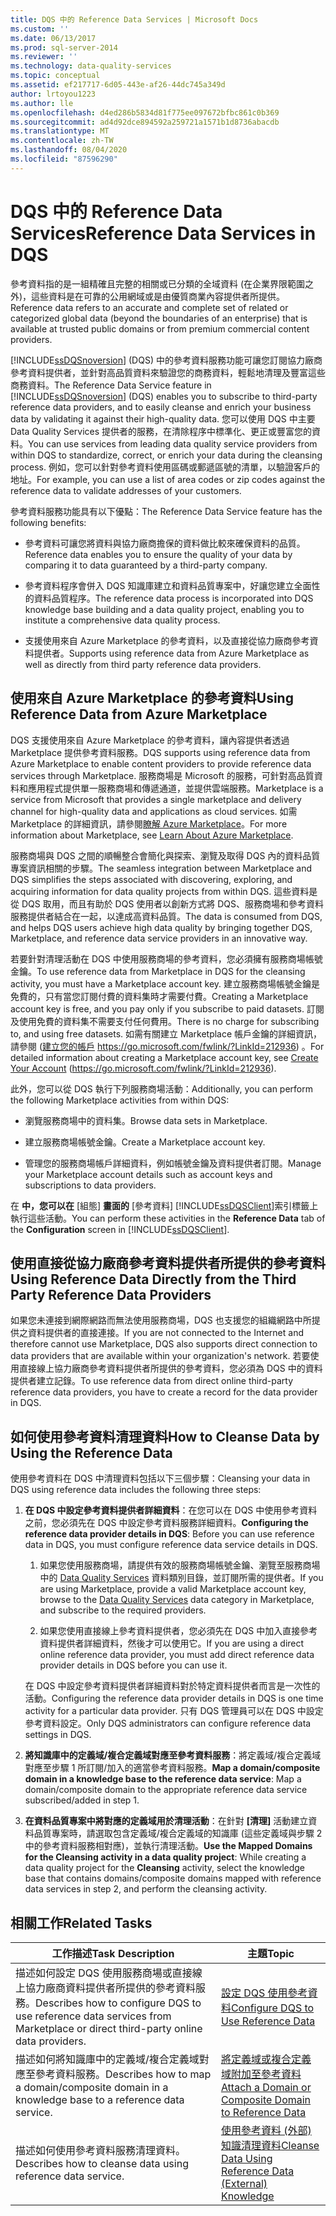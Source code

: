 ```yaml
---
title: DQS 中的 Reference Data Services | Microsoft Docs
ms.custom: ''
ms.date: 06/13/2017
ms.prod: sql-server-2014
ms.reviewer: ''
ms.technology: data-quality-services
ms.topic: conceptual
ms.assetid: ef217717-6d05-443e-af26-44dc745a349d
author: lrtoyou1223
ms.author: lle
ms.openlocfilehash: d4ed286b5834d81f775ee097672bfbc861c0b369
ms.sourcegitcommit: ad4d92dce894592a259721a1571b1d8736abacdb
ms.translationtype: MT
ms.contentlocale: zh-TW
ms.lasthandoff: 08/04/2020
ms.locfileid: "87596290"
---
```

# <a name="reference-data-services-in-dqs"></a><span data-ttu-id="b30c1-102">DQS 中的 Reference Data Services</span><span class="sxs-lookup"><span data-stu-id="b30c1-102">Reference Data Services in DQS</span></span>
  <span data-ttu-id="b30c1-103">參考資料指的是一組精確且完整的相關或已分類的全域資料 (在企業界限範圍之外)，這些資料是在可靠的公用網域或是由優質商業內容提供者所提供。</span><span class="sxs-lookup"><span data-stu-id="b30c1-103">Reference data refers to an accurate and complete set of related or categorized global data (beyond the boundaries of an enterprise) that is available at trusted public domains or from premium commercial content providers.</span></span>  
  
 <span data-ttu-id="b30c1-104">[!INCLUDE[ssDQSnoversion](../includes/ssdqsnoversion-md.md)] (DQS) 中的參考資料服務功能可讓您訂閱協力廠商參考資料提供者，並針對高品質資料來驗證您的商務資料，輕鬆地清理及豐富這些商務資料。</span><span class="sxs-lookup"><span data-stu-id="b30c1-104">The Reference Data Service feature in [!INCLUDE[ssDQSnoversion](../includes/ssdqsnoversion-md.md)] (DQS) enables you to subscribe to third-party reference data providers, and to easily cleanse and enrich your business data by validating it against their high-quality data.</span></span> <span data-ttu-id="b30c1-105">您可以使用 DQS 中主要 Data Quality Services 提供者的服務，在清除程序中標準化、更正或豐富您的資料。</span><span class="sxs-lookup"><span data-stu-id="b30c1-105">You can use services from leading data quality service providers from within DQS to standardize, correct, or enrich your data during the cleansing process.</span></span> <span data-ttu-id="b30c1-106">例如，您可以針對參考資料使用區碼或郵遞區號的清單，以驗證客戶的地址。</span><span class="sxs-lookup"><span data-stu-id="b30c1-106">For example, you can use a list of area codes or zip codes against the reference data to validate addresses of your customers.</span></span>  
  
 <span data-ttu-id="b30c1-107">參考資料服務功能具有以下優點：</span><span class="sxs-lookup"><span data-stu-id="b30c1-107">The Reference Data Service feature has the following benefits:</span></span>  
  
-   <span data-ttu-id="b30c1-108">參考資料可讓您將資料與協力廠商擔保的資料做比較來確保資料的品質。</span><span class="sxs-lookup"><span data-stu-id="b30c1-108">Reference data enables you to ensure the quality of your data by comparing it to data guaranteed by a third-party company.</span></span>  
  
-   <span data-ttu-id="b30c1-109">參考資料程序會併入 DQS 知識庫建立和資料品質專案中，好讓您建立全面性的資料品質程序。</span><span class="sxs-lookup"><span data-stu-id="b30c1-109">The reference data process is incorporated into DQS knowledge base building and a data quality project, enabling you to institute a comprehensive data quality process.</span></span>  
  
-   <span data-ttu-id="b30c1-110">支援使用來自 Azure Marketplace 的參考資料，以及直接從協力廠商參考資料提供者。</span><span class="sxs-lookup"><span data-stu-id="b30c1-110">Supports using reference data from Azure Marketplace as well as directly from third party reference data providers.</span></span>  
  
##  <a name="using-reference-data-from-azure-marketplace"></a><a name="Marketplace"></a><span data-ttu-id="b30c1-111">使用來自 Azure Marketplace 的參考資料</span><span class="sxs-lookup"><span data-stu-id="b30c1-111">Using Reference Data from Azure Marketplace</span></span>  
 <span data-ttu-id="b30c1-112">DQS 支援使用來自 Azure Marketplace 的參考資料，讓內容提供者透過 Marketplace 提供參考資料服務。</span><span class="sxs-lookup"><span data-stu-id="b30c1-112">DQS supports using reference data from Azure Marketplace to enable content providers to provide reference data services through Marketplace.</span></span> <span data-ttu-id="b30c1-113">服務商場是 Microsoft 的服務，可針對高品質資料和應用程式提供單一服務商場和傳遞通道，並提供雲端服務。</span><span class="sxs-lookup"><span data-stu-id="b30c1-113">Marketplace is a service from Microsoft that provides a single marketplace and delivery channel for high-quality data and applications as cloud services.</span></span> <span data-ttu-id="b30c1-114">如需 Marketplace 的詳細資訊，請參閱[瞭解 Azure Marketplace](https://azuremarketplace.microsoft.com/marketplace/)。</span><span class="sxs-lookup"><span data-stu-id="b30c1-114">For more information about Marketplace, see [Learn About Azure Marketplace](https://azuremarketplace.microsoft.com/marketplace/).</span></span>  
  
 <span data-ttu-id="b30c1-115">服務商場與 DQS 之間的順暢整合會簡化與探索、瀏覽及取得 DQS 內的資料品質專案資訊相關的步驟。</span><span class="sxs-lookup"><span data-stu-id="b30c1-115">The seamless integration between Marketplace and DQS simplifies the steps associated with discovering, exploring, and acquiring information for data quality projects from within DQS.</span></span> <span data-ttu-id="b30c1-116">這些資料是從 DQS 取用，而且有助於 DQS 使用者以創新方式將 DQS、服務商場和參考資料服務提供者結合在一起，以達成高資料品質。</span><span class="sxs-lookup"><span data-stu-id="b30c1-116">The data is consumed from DQS, and helps DQS users achieve high data quality by bringing together DQS, Marketplace, and reference data service providers in an innovative way.</span></span>  
  
 <span data-ttu-id="b30c1-117">若要針對清理活動在 DQS 中使用服務商場的參考資料，您必須擁有服務商場帳號金鑰。</span><span class="sxs-lookup"><span data-stu-id="b30c1-117">To use reference data from Marketplace in DQS for the cleansing activity, you must have a Marketplace account key.</span></span> <span data-ttu-id="b30c1-118">建立服務商場帳號金鑰是免費的，只有當您訂閱付費的資料集時才需要付費。</span><span class="sxs-lookup"><span data-stu-id="b30c1-118">Creating a Marketplace account key is free, and you pay only if you subscribe to paid datasets.</span></span> <span data-ttu-id="b30c1-119">訂閱及使用免費的資料集不需要支付任何費用。</span><span class="sxs-lookup"><span data-stu-id="b30c1-119">There is no charge for subscribing to, and using free datasets.</span></span> <span data-ttu-id="b30c1-120">如需有關建立 Marketplace 帳戶金鑰的詳細資訊，請參閱 ([建立您的帳戶](https://go.microsoft.com/fwlink/?LinkId=212936) https://go.microsoft.com/fwlink/?LinkId=212936) 。</span><span class="sxs-lookup"><span data-stu-id="b30c1-120">For detailed information about creating a Marketplace account key, see [Create Your Account](https://go.microsoft.com/fwlink/?LinkId=212936) (https://go.microsoft.com/fwlink/?LinkId=212936).</span></span>  
  
 <span data-ttu-id="b30c1-121">此外，您可以從 DQS 執行下列服務商場活動：</span><span class="sxs-lookup"><span data-stu-id="b30c1-121">Additionally, you can perform the following Marketplace activities from within DQS:</span></span>  
  
-   <span data-ttu-id="b30c1-122">瀏覽服務商場中的資料集。</span><span class="sxs-lookup"><span data-stu-id="b30c1-122">Browse data sets in Marketplace.</span></span>  
  
-   <span data-ttu-id="b30c1-123">建立服務商場帳號金鑰。</span><span class="sxs-lookup"><span data-stu-id="b30c1-123">Create a Marketplace account key.</span></span>  
  
-   <span data-ttu-id="b30c1-124">管理您的服務商場帳戶詳細資料，例如帳號金鑰及資料提供者訂閱。</span><span class="sxs-lookup"><span data-stu-id="b30c1-124">Manage your Marketplace account details such as account keys and subscriptions to data providers.</span></span>  
  
 <span data-ttu-id="b30c1-125">在 **中，您可以在** [組態] **畫面的** [參考資料] [!INCLUDE[ssDQSClient](../includes/ssdqsclient-md.md)]索引標籤上執行這些活動。</span><span class="sxs-lookup"><span data-stu-id="b30c1-125">You can perform these activities in the **Reference Data** tab of the **Configuration** screen in [!INCLUDE[ssDQSClient](../includes/ssdqsclient-md.md)].</span></span>  
  
##  <a name="using-reference-data-directly-from-the-third-party-reference-data-providers"></a><a name="Direct"></a> <span data-ttu-id="b30c1-126">使用直接從協力廠商參考資料提供者所提供的參考資料</span><span class="sxs-lookup"><span data-stu-id="b30c1-126">Using Reference Data Directly from the Third Party Reference Data Providers</span></span>  
 <span data-ttu-id="b30c1-127">如果您未連接到網際網路而無法使用服務商場，DQS 也支援您的組織網路中所提供之資料提供者的直接連接。</span><span class="sxs-lookup"><span data-stu-id="b30c1-127">If you are not connected to the Internet and therefore cannot use Marketplace, DQS also supports direct connection to data providers that are available within your organization's network.</span></span> <span data-ttu-id="b30c1-128">若要使用直接線上協力廠商參考資料提供者所提供的參考資料，您必須為 DQS 中的資料提供者建立記錄。</span><span class="sxs-lookup"><span data-stu-id="b30c1-128">To use reference data from direct online third-party reference data providers, you have to create a record for the data provider in DQS.</span></span>  
  
##  <a name="how-to-cleanse-data-by-using-the-reference-data"></a><a name="HowToCleanse"></a> <span data-ttu-id="b30c1-129">如何使用參考資料清理資料</span><span class="sxs-lookup"><span data-stu-id="b30c1-129">How to Cleanse Data by Using the Reference Data</span></span>  
 <span data-ttu-id="b30c1-130">使用參考資料在 DQS 中清理資料包括以下三個步驟：</span><span class="sxs-lookup"><span data-stu-id="b30c1-130">Cleansing your data in DQS using reference data includes the following three steps:</span></span>  
  
1.  <span data-ttu-id="b30c1-131">**在 DQS 中設定參考資料提供者詳細資料**：在您可以在 DQS 中使用參考資料之前，您必須先在 DQS 中設定參考資料服務詳細資料。</span><span class="sxs-lookup"><span data-stu-id="b30c1-131">**Configuring the reference data provider details in DQS**: Before you can use reference data in DQS, you must configure reference data service details in DQS.</span></span>  
  
    1.  <span data-ttu-id="b30c1-132">如果您使用服務商場，請提供有效的服務商場帳號金鑰、瀏覽至服務商場中的 [Data Quality Services](../data-quality-services/data-quality-services.md) 資料類別目錄，並訂閱所需的提供者。</span><span class="sxs-lookup"><span data-stu-id="b30c1-132">If you are using Marketplace, provide a valid Marketplace account key, browse to the [Data Quality Services](../data-quality-services/data-quality-services.md) data category in Marketplace, and subscribe to the required providers.</span></span>  
  
    2.  <span data-ttu-id="b30c1-133">如果您使用直接線上參考資料提供者，您必須先在 DQS 中加入直接參考資料提供者詳細資料，然後才可以使用它。</span><span class="sxs-lookup"><span data-stu-id="b30c1-133">If you are using a direct online reference data provider, you must add direct reference data provider details in DQS before you can use it.</span></span>  
  
     <span data-ttu-id="b30c1-134">在 DQS 中設定參考資料提供者詳細資料對於特定資料提供者而言是一次性的活動。</span><span class="sxs-lookup"><span data-stu-id="b30c1-134">Configuring the reference data provider details in DQS is one time activity for a particular data provider.</span></span> <span data-ttu-id="b30c1-135">只有 DQS 管理員可以在 DQS 中設定參考資料設定。</span><span class="sxs-lookup"><span data-stu-id="b30c1-135">Only DQS administrators can configure reference data settings in DQS.</span></span>  
  
2.  <span data-ttu-id="b30c1-136">**將知識庫中的定義域/複合定義域對應至參考資料服務**：將定義域/複合定義域對應至步驟 1 所訂閱/加入的適當參考資料服務。</span><span class="sxs-lookup"><span data-stu-id="b30c1-136">**Map a domain/composite domain in a knowledge base to the reference data service**: Map a domain/composite domain to the appropriate reference data service subscribed/added in step 1.</span></span>  
  
3.  <span data-ttu-id="b30c1-137">**在資料品質專案中將對應的定義域用於清理活動**：在針對 **[清理]** 活動建立資料品質專案時，請選取包含定義域/複合定義域的知識庫 (這些定義域與步驟 2 中的參考資料服務相對應)，並執行清理活動。</span><span class="sxs-lookup"><span data-stu-id="b30c1-137">**Use the Mapped Domains for the Cleansing activity in a data quality project**: While creating a data quality project for the **Cleansing** activity, select the knowledge base that contains domains/composite domains mapped with reference data services in step 2, and perform the cleansing activity.</span></span>  
  
## <a name="related-tasks"></a><span data-ttu-id="b30c1-138">相關工作</span><span class="sxs-lookup"><span data-stu-id="b30c1-138">Related Tasks</span></span>  
  
|<span data-ttu-id="b30c1-139">工作描述</span><span class="sxs-lookup"><span data-stu-id="b30c1-139">Task Description</span></span>|<span data-ttu-id="b30c1-140">主題</span><span class="sxs-lookup"><span data-stu-id="b30c1-140">Topic</span></span>|  
|----------------------|-----------|  
|<span data-ttu-id="b30c1-141">描述如何設定 DQS 使用服務商場或直接線上協力廠商資料提供者所提供的參考資料服務。</span><span class="sxs-lookup"><span data-stu-id="b30c1-141">Describes how to configure DQS to use reference data services from Marketplace or direct third-party online data providers.</span></span>|[<span data-ttu-id="b30c1-142">設定 DQS 使用參考資料</span><span class="sxs-lookup"><span data-stu-id="b30c1-142">Configure DQS to Use Reference Data</span></span>](../../2014/data-quality-services/configure-dqs-to-use-reference-data.md)|  
|<span data-ttu-id="b30c1-143">描述如何將知識庫中的定義域/複合定義域對應至參考資料服務。</span><span class="sxs-lookup"><span data-stu-id="b30c1-143">Describes how to map a domain/composite domain in a knowledge base to a reference data service.</span></span>|[<span data-ttu-id="b30c1-144">將定義域或複合定義域附加至參考資料</span><span class="sxs-lookup"><span data-stu-id="b30c1-144">Attach a Domain or Composite Domain to Reference Data</span></span>](../../2014/data-quality-services/attach-a-domain-or-composite-domain-to-reference-data.md)|  
|<span data-ttu-id="b30c1-145">描述如何使用參考資料服務清理資料。</span><span class="sxs-lookup"><span data-stu-id="b30c1-145">Describes how to cleanse data using reference data service.</span></span>|[<span data-ttu-id="b30c1-146">使用參考資料 &#40;外部&#41; 知識清理資料</span><span class="sxs-lookup"><span data-stu-id="b30c1-146">Cleanse Data Using Reference Data &#40;External&#41; Knowledge</span></span>](../../2014/data-quality-services/cleanse-data-using-reference-data-external-knowledge.md)|  
  
  
